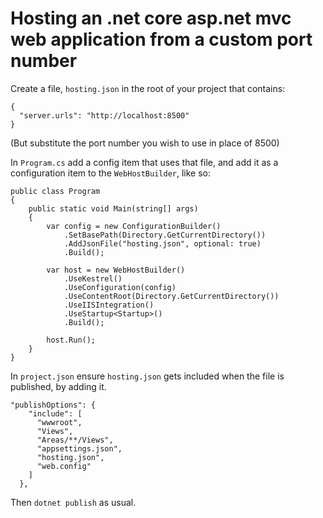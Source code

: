 # Hosting an .net core asp.net mvc web application from a custom port number


Create a file, `hosting.json` in the root of your project that contains:

    {
      "server.urls": "http://localhost:8500"
    }

(But substitute the port number you wish to use in place of 8500)    

In `Program.cs` add a config item that uses that file, and add it as a configuration item to the `WebHostBuilder`, like so:

    public class Program
    {
        public static void Main(string[] args)
        {
            var config = new ConfigurationBuilder()
                .SetBasePath(Directory.GetCurrentDirectory())
                .AddJsonFile("hosting.json", optional: true)
                .Build();

            var host = new WebHostBuilder()
                .UseKestrel()
                .UseConfiguration(config)
                .UseContentRoot(Directory.GetCurrentDirectory())
                .UseIISIntegration()
                .UseStartup<Startup>()
                .Build();

            host.Run();
        }
    }



 
In `project.json` ensure `hosting.json` gets included when the file is published, by adding it.

    "publishOptions": {
        "include": [
          "wwwroot",
          "Views",
          "Areas/**/Views",
          "appsettings.json",
          "hosting.json",
          "web.config"
        ]
      },
      
Then `dotnet publish` as usual.

      